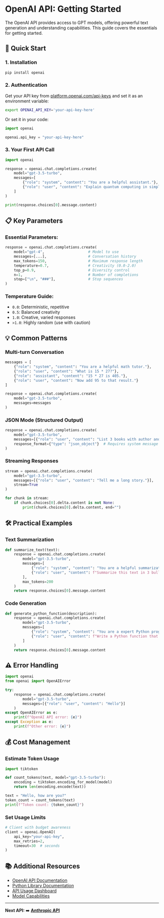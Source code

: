 # OpenAI API: Getting Started

The OpenAI API provides access to GPT models, offering powerful text generation and understanding capabilities. This guide covers the essentials for getting started.

## 🚀 Quick Start

### 1. Installation
```bash
pip install openai
```

### 2. Authentication
Get your API key from [platform.openai.com/api-keys](https://platform.openai.com/api-keys) and set it as an environment variable:
```bash
export OPENAI_API_KEY='your-api-key-here'
```

Or set it in your code:
```python
import openai

openai.api_key = "your-api-key-here"
```

### 3. Your First API Call
```python
import openai

response = openai.chat.completions.create(
    model="gpt-3.5-turbo",
    messages=[
        {"role": "system", "content": "You are a helpful assistant."},
        {"role": "user", "content": "Explain quantum computing in simple terms."}
    ]
)

print(response.choices[0].message.content)
```

## 📋 Key Parameters

### Essential Parameters:
```python
response = openai.chat.completions.create(
    model="gpt-4",                    # Model to use
    messages=[...],                   # Conversation history
    max_tokens=150,                   # Maximum response length
    temperature=0.7,                  # Creativity (0.0-2.0)
    top_p=0.9,                        # Diversity control
    n=1,                              # Number of completions
    stop=["\n", "###"],               # Stop sequences
)
```

### Temperature Guide:
- `0.0`: Deterministic, repetitive
- `0.5`: Balanced creativity
- `1.0`: Creative, varied responses
- `>1.0`: Highly random (use with caution)

## 💡 Common Patterns

### Multi-turn Conversation
```python
messages = [
    {"role": "system", "content": "You are a helpful math tutor."},
    {"role": "user", "content": "What is 15 * 27?"},
    {"role": "assistant", "content": "15 * 27 is 405."},
    {"role": "user", "content": "Now add 95 to that result."}
]

response = openai.chat.completions.create(
    model="gpt-3.5-turbo",
    messages=messages
)
```

### JSON Mode (Structured Output)
```python
response = openai.chat.completions.create(
    model="gpt-3.5-turbo",
    messages=[{"role": "user", "content": "List 3 books with author and year."}],
    response_format={"type": "json_object"}  # Requires system message about JSON
)
```

### Streaming Responses
```python
stream = openai.chat.completions.create(
    model="gpt-3.5-turbo",
    messages=[{"role": "user", "content": "Tell me a long story."}],
    stream=True
)

for chunk in stream:
    if chunk.choices[0].delta.content is not None:
        print(chunk.choices[0].delta.content, end="")
```

## 🛠️ Practical Examples

### Text Summarization
```python
def summarize_text(text):
    response = openai.chat.completions.create(
        model="gpt-3.5-turbo",
        messages=[
            {"role": "system", "content": "You are a helpful summarization assistant."},
            {"role": "user", "content": f"Summarize this text in 3 bullet points:\n\n{text}"}
        ],
        max_tokens=200
    )
    return response.choices[0].message.content
```

### Code Generation
```python
def generate_python_function(description):
    response = openai.chat.completions.create(
        model="gpt-3.5-turbo",
        messages=[
            {"role": "system", "content": "You are a expert Python programmer."},
            {"role": "user", "content": f"Write a Python function that {description}. Include docstring and type hints."}
        ]
    )
    return response.choices[0].message.content
```

## ⚠️ Error Handling

```python
import openai
from openai import OpenAIError

try:
    response = openai.chat.completions.create(
        model="gpt-3.5-turbo",
        messages=[{"role": "user", "content": "Hello"}]
    )
except OpenAIError as e:
    print(f"OpenAI API error: {e}")
except Exception as e:
    print(f"Other error: {e}")
```

## 💰 Cost Management

### Estimate Token Usage
```python
import tiktoken

def count_tokens(text, model="gpt-3.5-turbo"):
    encoding = tiktoken.encoding_for_model(model)
    return len(encoding.encode(text))

text = "Hello, how are you?"
token_count = count_tokens(text)
print(f"Token count: {token_count}")
```

### Set Usage Limits
```python
# Client with budget awareness
client = openai.OpenAI(
    api_key="your-api-key",
    max_retries=2,
    timeout=30  # seconds
)
```

## 📚 Additional Resources

- [OpenAI API Documentation](https://platform.openai.com/docs/api-reference)
- [Python Library Documentation](https://github.com/openai/openai-python)
- [API Usage Dashboard](https://platform.openai.com/usage)
- [Model Capabilities](https://platform.openai.com/docs/models)

---

**Next API:** ➡️ **[Anthropic API](./anthropic-api.md)**